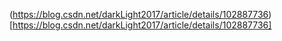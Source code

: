 (https://blog.csdn.net/darkLight2017/article/details/102887736)[https://blog.csdn.net/darkLight2017/article/details/102887736]
